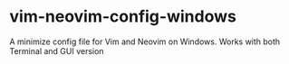# vim-neovim-config-windows
A minimize config file for Vim and Neovim on Windows. Works with both Terminal and GUI version
